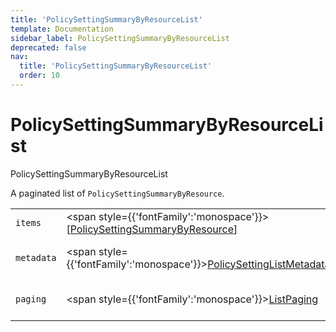 ```yaml
---
title: 'PolicySettingSummaryByResourceList'
template: Documentation
sidebar_label: PolicySettingSummaryByResourceList
deprecated: false
nav:
  title: 'PolicySettingSummaryByResourceList'
  order: 10
---
```


# PolicySettingSummaryByResourceList

<div style={{'fontFamily':'monospace'}}><span style={{'fontSize':'1.5rem','fontWeight':500}}>PolicySettingSummaryByResourceList</span></div>



A paginated list of `PolicySettingSummaryByResource`.

| | | |
| -- | -- | -- |
| `items` | <span style={{'fontFamily':'monospace'}}>[<a href="/guardrails/docs/reference/graphql/object/PolicySettingSummaryByResource">PolicySettingSummaryByResource</a>]</span> | The `items` for this page of `PolicySettingSummaryByResourceList`. |
| `metadata` | <span style={{'fontFamily':'monospace'}}><a href="/guardrails/docs/reference/graphql/object/PolicySettingListMetadata">PolicySettingListMetadata</a></span> | List metadata information for the instance of `PolicySettingSummaryByResourceList`. |
| `paging` | <span style={{'fontFamily':'monospace'}}><a href="/guardrails/docs/reference/graphql/object/ListPaging">ListPaging</a></span> | The `paging` information for this page of `PolicySettingSummaryByResourceList`. |